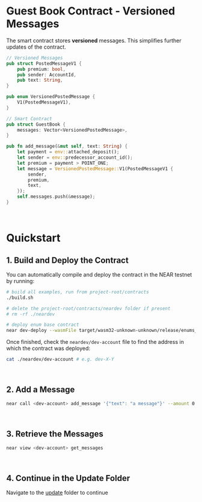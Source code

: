 # Guest Book Contract - Versioned Messages

The smart contract stores **versioned** messages. This simplifies further updates of the contract.

```rust
// Versioned Messages
pub struct PostedMessageV1 {
    pub premium: bool,
    pub sender: AccountId,
    pub text: String,
}

pub enum VersionedPostedMessage {
    V1(PostedMessageV1),
}

// Smart Contract
pub struct GuestBook {
    messages: Vector<VersionedPostedMessage>,
}

pub fn add_message(&mut self, text: String) {
    let payment = env::attached_deposit();
    let sender = env::predecessor_account_id();
    let premium = payment > POINT_ONE;
    let message = VersionedPostedMessage::V1(PostedMessageV1 {
        sender,
        premium,
        text,
    });
    self.messages.push(&message);
}
```

<br />

# Quickstart

## 1. Build and Deploy the Contract
You can automatically compile and deploy the contract in the NEAR testnet by running:

```bash
# build all examples, run from project-root/contracts
./build.sh

# delete the project-root/contracts/neardev folder if present
# rm -rf ./neardev

# deploy enum base contract
near dev-deploy --wasmFile target/wasm32-unknown-unknown/release/enums_base.wasm
```

Once finished, check the `neardev/dev-account` file to find the address in which the contract was deployed:

```bash
cat ./neardev/dev-account # e.g. dev-X-Y
```
<br />

## 2. Add a Message
```bash
near call <dev-account> add_message '{"text": "a message"}' --amount 0.1 --accountId <account>
```

<br />

## 3. Retrieve the Messages
```bash
near view <dev-account> get_messages
```

<br />

## 4. Continue in the Update Folder
Navigate to the [update](../update/) folder to continue